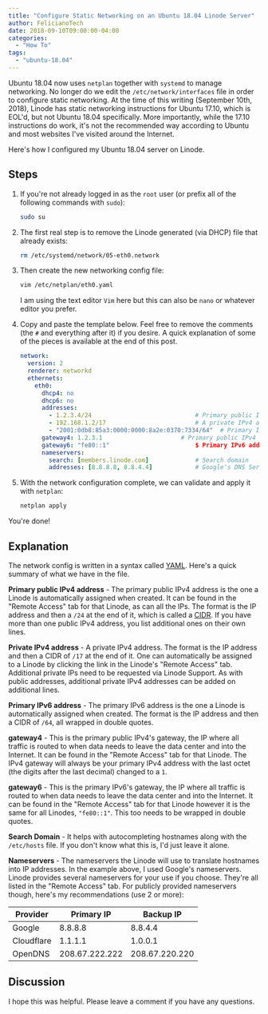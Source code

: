 ```yaml
---
title: "Configure Static Networking on an Ubuntu 18.04 Linode Server"
author: FelicianoTech
date: 2018-09-10T09:00:00-04:00
categories:
  - "How To"
tags:
  - "ubuntu-18.04"
---
```


Ubuntu 18.04 now uses `netplan` together with `systemd` to manage networking.
No longer do we edit the `/etc/network/interfaces` file in order to configure static networking.
At the time of this writing (September 10th, 2018), Linode has static networking instructions for Ubuntu 17.10, which is EOL'd, but not Ubuntu 18.04 specifically.
More importantly, while the 17.10 instructions do work, it's not the recommended way according to Ubuntu and most websites I've visited around the Internet.

Here's how I configured my Ubuntu 18.04 server on Linode.

<!--more-->

## Steps

1. If you're not already logged in as the `root` user (or prefix all of the following commands with `sudo`):

    ```bash
    sudo su
    ```

1. The first real step is to remove the Linode generated (via DHCP) file that already exists:

    ```bash
    rm /etc/systemd/network/05-eth0.network
    ```

1. Then create the new networking config file:

    ```bash
    vim /etc/netplan/eth0.yaml
    ```
    I am using the text editor `Vim` here but this can also be `nano` or whatever editor you prefer.

1. Copy and paste the template below.
Feel free to remove the comments (the `#` and everything after it) if you desire. 
A quick explanation of some of the pieces is available at the end of this post.

    ```yaml
    network:
      version: 2
      renderer: networkd
      ethernets:
        eth0:
          dhcp4: no
          dhcp6: no
          addresses:
            - 1.2.3.4/24                             # Primary public IPv4 address
            - 192.168.1.2/17                         # A private IPv4 address
            - "2001:0db8:85a3:0000:0000:8a2e:0370:7334/64"  # Primary IPv6 address
          gateway4: 1.2.3.1                      # Primary public IPv4 address's gateway
          gateway6: "fe80::1"                        $ Primary IPv6 address's gateway
          nameservers:
            search: [members.linode.com]             # Search domain
            addresses: [8.8.8.8, 8.8.4.4]            # Google's DNS Servers
    ```

1. With the network configuration complete, we can validate and apply it with `netplan`:

    ```bash
    netplan apply
    ```

You're done!

## Explanation

The network config is written in a syntax called [YAML][explain-yaml].
Here's a quick summary of what we have in the file.

**Primary public IPv4 address** - The primary public IPv4 address is the one a Linode is automatically assigned when created.
It can be found in the "Remote Access" tab for that Linode, as can all the IPs.
The format is the IP address and then a `/24` at the end of it, which is called a [CIDR][explain-cidr].
If you have more than one public IPv4 address, you list additional ones on their own lines.

**Private IPv4 address** - A private IPv4 address.
The format is the IP address and then a CIDR of `/17` at the end of it.
One can automatically be assigned to a Linode by clicking the link in the Linode's "Remote Access" tab.
Additional private IPs need to be requested via Linode Support.
As with public addresses, additional private IPv4 addresses can be added on additional lines.

**Primary IPv6 address** - The primary IPv6 address is the one a Linode is automatically assigned when created.
The format is the IP address and then a CIDR of `/64`, all wrapped in double quotes.

**gateway4** - This is the primary public IPv4's gateway, the IP where all traffic is routed to when data needs to leave the data center and into the Internet.
It can be found in the "Remote Access" tab for that Linode.
The IPv4 gateway will always be your primary IPv4 address with the last octet (the digits after the last decimal) changed to a `1`.

**gateway6** - This is the primary IPv6's gateway, the IP where all traffic is routed to when data needs to leave the data center and into the Internet.
It can be found in the "Remote Access" tab for that Linode however it is the same for all Linodes, `"fe80::1"`.
This too needs to be wrapped in double quotes.

**Search Domain** - It helps with autocompleting hostnames along with the `/etc/hosts` file.
If you don't know what this is, I'd just leave it alone.

**Nameservers** - The nameservers the Linode will use to translate hostnames into IP addresses.
In the example above, I used Google's nameservers.
Linode provides several nameservers for your use if you choose.
They're all listed in the "Remote Access" tab.
For publicly provided nameservers though, here's my recommendations (use 2 or more):

Provider | Primary IP | Backup IP
--- | --- | ---
Google | 8.8.8.8 | 8.8.4.4
Cloudflare | 1.1.1.1 | 1.0.0.1 
OpenDNS | 208.67.222.222 | 208.67.220.220


## Discussion

I hope this was helpful.
Please leave a comment if you have any questions.



[explain-yaml]: https://learnxinyminutes.com/docs/yaml/
[explain-cidr]: https://searchnetworking.techtarget.com/definition/CIDR
